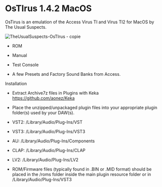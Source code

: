 # OsTIrus 1.4.2 MacOS

OsTirus is an emulation of the Access Virus TI and Virus TI2 for MacOS by The Usual Suspects.

![TheUsualSuspects-OsTIrus - copie](https://github.com/user-attachments/assets/2b0b6a00-08af-4d8c-b4ff-7e5ba74e11e7)

- ROM

- Manual

- Test Console 

- A few Presets and Factory Sound Banks from Access.

Installation

- Extract Archive7z files in Plugins with Keka https://github.com/aonez/Keka

- Place the unzipped/unpackaged plugin files into your appropriate plugin folder(s) used by your DAW(s).

- VST2:    /Library/Audio/Plug-Ins/VST

- VST3:    /Library/Audio/Plug-Ins/VST3

- AU:      /Library/Audio/Plug-Ins/Components

- CLAP:    /Library/Audio/Plug-Ins/CLAP

- LV2:     /Library/Audio/Plug-Ins/LV2

- ROM/Firmware files (typically found in .BIN or .MID format) should be placed in the /roms folder inside the main plugin resource folder or in /Library/Audio/Plug-Ins/VST3

